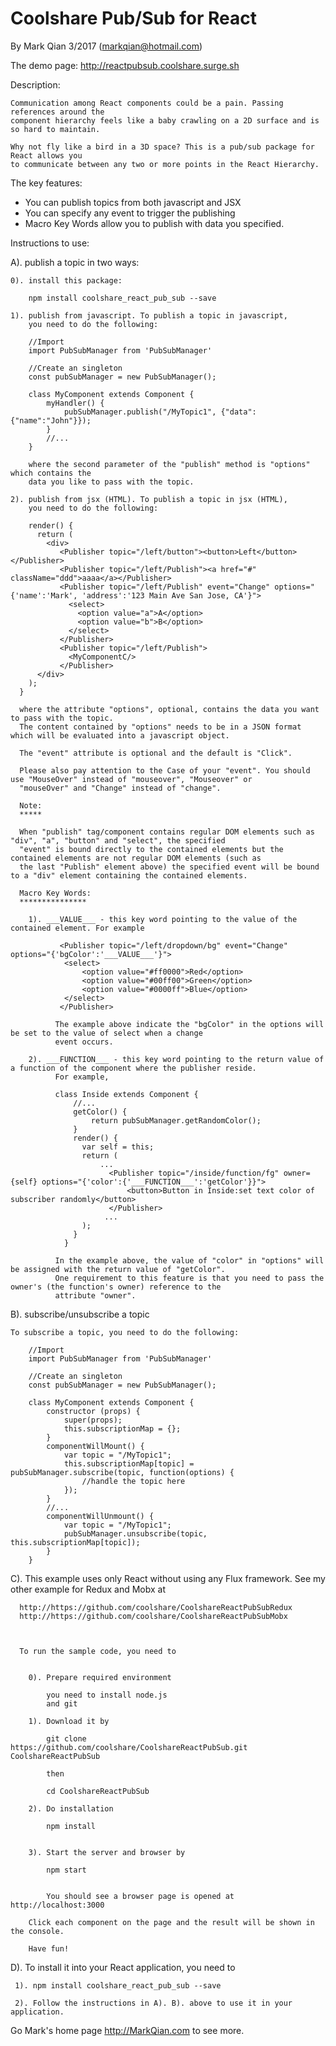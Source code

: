 Coolshare Pub/Sub for React
===========================

By Mark Qian 3/2017 (markqian@hotmail.com)

The demo page: http://reactpubsub.coolshare.surge.sh

Description:

	Communication among React components could be a pain. Passing references around the
	component hierarchy feels like a baby crawling on a 2D surface and is so hard to maintain. 
	
	Why not fly like a bird in a 3D space? This is a pub/sub package for React allows you 
	to communicate between any two or more points in the React Hierarchy.

The key features:

 - You can publish topics from both javascript and JSX
 - You can specify any event to trigger the publishing
 - Macro Key Words allow you to publish with data you specified.
 

Instructions to use:

 A). publish a topic in two ways:
 
	0). install this package:
	
		npm install coolshare_react_pub_sub --save
 
 	1). publish from javascript. To publish a topic in javascript, 
 	    you need to do the following:
 	    
 	    //Import
 	    import PubSubManager from 'PubSubManager'
 	    
 	    //Create an singleton
 	    const pubSubManager = new PubSubManager();
 	    
 	    class MyComponent extends Component {
 	    	myHandler() {
	            pubSubManager.publish("/MyTopic1", {"data":{"name":"John"}});
	  		}
			//...
 	    }
 	    
 	    where the second parameter of the "publish" method is "options" which contains the 
 	    data you like to pass with the topic.
 	    
 	2). publish from jsx (HTML). To publish a topic in jsx (HTML), 
 	    you need to do the following:
 	    
 	    render() {
          return (
            <div>
               <Publisher topic="/left/button"><button>Left</button></Publisher>
               <Publisher topic="/left/Publish"><a href="#" className="ddd">aaaa</a></Publisher>
               <Publisher topic="/left/Publish" event="Change" options="{'name':'Mark', 'address':'123 Main Ave San Jose, CA'}">
                 <select>
                   <option value="a">A</option>
                   <option value="b">B</option>
                 </select>
               </Publisher>
          	   <Publisher topic="/left/Publish">
          	     <MyComponentC/>
          	   </Publisher>
          </div>  
        );
      }
      
      where the attribute "options", optional, contains the data you want to pass with the topic.
      The content contained by "options" needs to be in a JSON format which will be evaluated into a javascript object.
      
      The "event" attribute is optional and the default is "Click".
      
      Please also pay attention to the Case of your "event". You should use "MouseOver" instead of "mouseover", "Mouseover" or
      "mouseOver" and "Change" instead of "change".
      
      Note:
      *****
      
      When "publish" tag/component contains regular DOM elements such as "div", "a", "button" and "select", the specified 
      "event" is bound directly to the contained elements but the contained elements are not regular DOM elements (such as
      the last "Publish" element above) the specified event will be bound to a "div" element containing the contained elements.
      
      Macro Key Words:
      ***************
      
        1). ___VALUE___ - this key word pointing to the value of the contained element. For example
           
	           <Publisher topic="/left/dropdown/bg" event="Change" options="{'bgColor':'___VALUE___'}">
	           	<select>
	           		<option value="#ff0000">Red</option>
	           		<option value="#00ff00">Green</option>
	           		<option value="#0000ff">Blue</option>
	           	</select>
	           </Publisher>
	           
	          The example above indicate the "bgColor" in the options will be set to the value of select when a change
	          event occurs.
	        
	    2). ___FUNCTION___ - this key word pointing to the return value of a function of the component where the publisher reside.
	          For example, 
	          
	          class Inside extends Component {
				  //...
				  getColor() {
					  return pubSubManager.getRandomColor();
				  }
				  render() {
				    var self = this;
				    return (				   
				        ...
				          <Publisher topic="/inside/function/fg" owner={self} options="{'color':{'___FUNCTION___':'getColor'}}">
				              <button>Button in Inside:set text color of subscriber randomly</button>
				          </Publisher>
 						 ...    
				    );
				  }
				}
        
              In the example above, the value of "color" in "options" will be assigned with the return value of "getColor".
              One requirement to this feature is that you need to pass the owner's (the function's owner) reference to the 
              attribute "owner".
        
               
  B). subscribe/unsubscribe a topic
  
    To subscribe a topic, you need to do the following:
 	    
 	    //Import
 	    import PubSubManager from 'PubSubManager'
 	    
 	    //Create an singleton
 	    const pubSubManager = new PubSubManager();
 	    
		class MyComponent extends Component {
			constructor (props) {
				super(props);
				this.subscriptionMap = {};
			}
			componentWillMount() {
				var topic = "/MyTopic1";
				this.subscriptionMap[topic] = pubSubManager.subscribe(topic, function(options) {
					//handle the topic here
				});
	  		}
			//...
			componentWillUnmount() {
				var topic = "/MyTopic1";
				pubSubManager.unsubscribe(topic, this.subscriptionMap[topic]);
			}
 	    }
  
  C). This example uses only React without using any Flux framework. See my other example for Redux and Mobx at
  
  	  http://https://github.com/coolshare/CoolshareReactPubSubRedux
  	  http://https://github.com/coolshare/CoolshareReactPubSubMobx
  	  
  		
  		
      To run the sample code, you need to 
 
		    
		0). Prepare required environment
		
		    you need to install node.js
		    and git
		  
		1). Download it by
		
		    git clone https://github.com/coolshare/CoolshareReactPubSub.git CoolshareReactPubSub
		    
		    then 
		    
		    cd CoolshareReactPubSub
		    
		2). Do installation
		         
			npm install
		       
		       
		3). Start the server and browser by
		
		    npm start
		         
		
		    You should see a browser page is opened at http://localhost:3000
		    
		Click each component on the page and the result will be shown in the console.
		
		Have fun!

  D). To install it into your React application, you need to 
  
     1). npm install coolshare_react_pub_sub --save
     
     2). Follow the instructions in A). B). above to use it in your application.
     
     
Go Mark's home page http://MarkQian.com to see more.